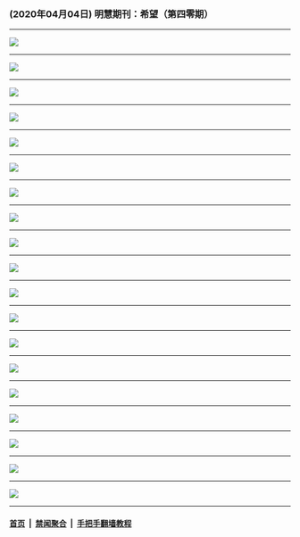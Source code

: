 ### (2020年04月04日) 明慧期刊：希望（第四零期） 

---

<img src="http://qikan.minghui.org/mhqkpage/qikanimage/2020/04/03/xiwang40_a4_read-online1.png"/><hr/>
<img src="http://qikan.minghui.org/mhqkpage/qikanimage/2020/04/03/xiwang40_a4_read-online2.png"/><hr/>
<img src="http://qikan.minghui.org/mhqkpage/qikanimage/2020/04/03/xiwang40_a4_read-online3.png"/><hr/>
<img src="http://qikan.minghui.org/mhqkpage/qikanimage/2020/04/03/xiwang40_a4_read-online4.png"/><hr/>
<img src="http://qikan.minghui.org/mhqkpage/qikanimage/2020/04/03/xiwang40_a4_read-online5.png"/><hr/>
<img src="http://qikan.minghui.org/mhqkpage/qikanimage/2020/04/03/xiwang40_a4_read-online6.png"/><hr/>
<img src="http://qikan.minghui.org/mhqkpage/qikanimage/2020/04/03/xiwang40_a4_read-online7.png"/><hr/>
<img src="http://qikan.minghui.org/mhqkpage/qikanimage/2020/04/03/xiwang40_a4_read-online8.png"/><hr/>
<img src="http://qikan.minghui.org/mhqkpage/qikanimage/2020/04/03/xiwang40_a4_read-online9.png"/><hr/>
<img src="http://qikan.minghui.org/mhqkpage/qikanimage/2020/04/03/xiwang40_a4_read-online10.png"/><hr/>
<img src="http://qikan.minghui.org/mhqkpage/qikanimage/2020/04/03/xiwang40_a4_read-online11.png"/><hr/>
<img src="http://qikan.minghui.org/mhqkpage/qikanimage/2020/04/03/xiwang40_a4_read-online12.png"/><hr/>
<img src="http://qikan.minghui.org/mhqkpage/qikanimage/2020/04/03/xiwang40_a4_read-online13.png"/><hr/>
<img src="http://qikan.minghui.org/mhqkpage/qikanimage/2020/04/03/xiwang40_a4_read-online14.png"/><hr/>
<img src="http://qikan.minghui.org/mhqkpage/qikanimage/2020/04/03/xiwang40_a4_read-online15.png"/><hr/>
<img src="http://qikan.minghui.org/mhqkpage/qikanimage/2020/04/03/xiwang40_a4_read-online16.png"/><hr/>
<img src="http://qikan.minghui.org/mhqkpage/qikanimage/2020/04/03/xiwang40_a4_read-online17.png"/><hr/>
<img src="http://qikan.minghui.org/mhqkpage/qikanimage/2020/04/03/xiwang40_a4_read-online18.png"/><hr/>
<img src="http://qikan.minghui.org/mhqkpage/qikanimage/2020/04/03/xiwang40_a4_read-online19.png"/><hr/>


#### [首页](../../../..) &nbsp;|&nbsp; [禁闻聚合](https://github.com/gfw-breaker/banned-news) &nbsp;|&nbsp; [手把手翻墙教程](https://github.com/gfw-breaker/guides) 